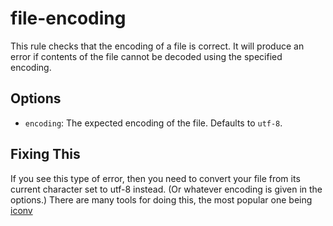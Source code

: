 # file-encoding

This rule checks that the encoding of a file is correct. It will produce an error if contents of the file cannot be decoded using the specified encoding.

## Options

-   `encoding`: The expected encoding of the file. Defaults to `utf-8`.

## Fixing This

If you see this type of error, then you need to convert your file from its current character
set to utf-8 instead. (Or whatever encoding is given in the options.) There are many tools
for doing this, the most popular one being [iconv](https://www.npmjs.com/package/iconv)
